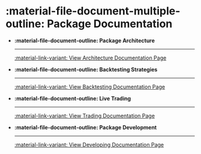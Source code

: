 # :material-file-document-multiple-outline: Package **Documentation**

<div class="grid cards" markdown>

-   __:material-file-document-outline: Package Architecture__&nbsp;&nbsp;

    ---

    [:material-link-variant: View Architecture Documentation Page](./architecture.md)

-   __:material-file-document-outline: Backtesting Strategies__&nbsp;&nbsp;

    ---

    [:material-link-variant: View Backtesting Documentation Page](./backtesting.md)

-   __:material-file-document-outline: Live Trading__&nbsp;&nbsp;

    ---

    [:material-link-variant: View Trading Documentation Page](./trading.md) 

- __:material-file-document-outline: Package Development__&nbsp;&nbsp;

    ---

    [:material-link-variant: View Developing Documentation Page](./developing.md)

</div>
